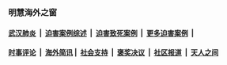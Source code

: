 
### 明慧海外之窗

####  [武汉肺炎](indexes/365.md?t=02190600) &nbsp;|&nbsp;  [迫害案例综述](indexes/328.md?t=02190600) &nbsp;|&nbsp; [迫害致死案例](indexes/277.md?t=02190600)  &nbsp;|&nbsp; [更多迫害案例](indexes/81.md?t=02190600)  &nbsp;|&nbsp; 
####  [时事评论](indexes/19.md?t=02190600) &nbsp;|&nbsp; [海外简讯](indexes/245.md?t=02190600)&nbsp;|&nbsp;  [社会支持](indexes/140.md?t=02190600) &nbsp;|&nbsp; [褒奖决议](indexes/282.md?t=02190600) &nbsp;|&nbsp; [社区报道](indexes/91.md?t=02190600)  &nbsp;|&nbsp; [天人之间](indexes/78.md?t=02190600) 

